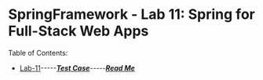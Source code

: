 # SpringFramework - Lab 11: Spring for Full-Stack Web Apps
Table of Contents:
- [Lab-11](https://github.com/jManij/SpringFramework/tree/master/songr/src/main/java/manishlab11/example/songr)-----[***Test Case***](https://github.com/jManij/SpringFramework/tree/master/songr/src/test/java/manishlab11/example/songr)-----[***Read Me***](https://github.com/jManij/SpringFramework/blob/master/songr/allReadMe/lab-11-README.md)
